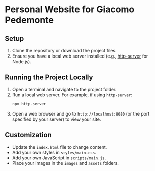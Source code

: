 # Personal Website for Giacomo Pedemonte

## Setup

1. Clone the repository or download the project files.
2. Ensure you have a local web server installed (e.g., [http-server](https://www.npmjs.com/package/http-server) for Node.js).

## Running the Project Locally

1. Open a terminal and navigate to the project folder.
2. Run a local web server. For example, if using `http-server`:
    ```bash
    npx http-server
    ```
3. Open a web browser and go to `http://localhost:8080` (or the port specified by your server) to view your site.

## Customization

- Update the `index.html` file to change content.
- Add your own styles in `styles/main.css`.
- Add your own JavaScript in `scripts/main.js`.
- Place your images in the `images` and `assets` folders.
